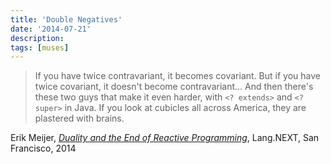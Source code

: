 ```yaml
---
title: 'Double Negatives'
date: '2014-07-21'
description:
tags: [muses]
---
```


> If you have twice contravariant, it becomes covariant.  But if you have twice covariant, it doesn't become contravariant... And then there's these two guys that make it even harder, with `<? extends>` and `<? super>` in Java.  If you look at cubicles all across America, they are plastered with brains.

Erik Meijer, [_Duality and the End of Reactive Programming_](http://channel9.msdn.com/Events/Lang-NEXT/Lang-NEXT-2014/Keynote-Duality), Lang.NEXT, San Francisco, 2014
